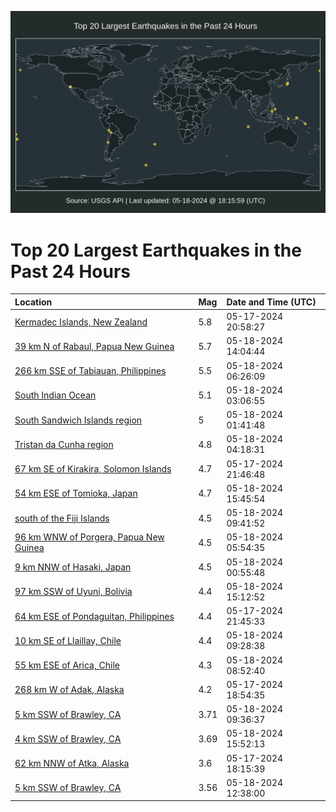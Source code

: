 ![Map](./map.png)

# Top 20 Largest Earthquakes in the Past 24 Hours

| Location | Mag | Date and Time (UTC) |
|:---|:---|:---|
| [Kermadec Islands, New Zealand](https://earthquake.usgs.gov/earthquakes/eventpage/us6000mzau) | 5.8 | 05-17-2024 20:58:27 |
| [39 km N of Rabaul, Papua New Guinea](https://earthquake.usgs.gov/earthquakes/eventpage/us6000mzgb) | 5.7 | 05-18-2024 14:04:44 |
| [266 km SSE of Tabiauan, Philippines](https://earthquake.usgs.gov/earthquakes/eventpage/us6000mze2) | 5.5 | 05-18-2024 06:26:09 |
| [South Indian Ocean](https://earthquake.usgs.gov/earthquakes/eventpage/us6000mzcu) | 5.1 | 05-18-2024 03:06:55 |
| [South Sandwich Islands region](https://earthquake.usgs.gov/earthquakes/eventpage/us6000mzcb) | 5 | 05-18-2024 01:41:48 |
| [Tristan da Cunha region](https://earthquake.usgs.gov/earthquakes/eventpage/us6000mzdk) | 4.8 | 05-18-2024 04:18:31 |
| [67 km SE of Kirakira, Solomon Islands](https://earthquake.usgs.gov/earthquakes/eventpage/us6000mzb4) | 4.7 | 05-17-2024 21:46:48 |
| [54 km ESE of Tomioka, Japan](https://earthquake.usgs.gov/earthquakes/eventpage/us6000mzgl) | 4.7 | 05-18-2024 15:45:54 |
| [south of the Fiji Islands](https://earthquake.usgs.gov/earthquakes/eventpage/us6000mzf0) | 4.5 | 05-18-2024 09:41:52 |
| [96 km WNW of Porgera, Papua New Guinea](https://earthquake.usgs.gov/earthquakes/eventpage/us6000mzdw) | 4.5 | 05-18-2024 05:54:35 |
| [9 km NNW of Hasaki, Japan](https://earthquake.usgs.gov/earthquakes/eventpage/us6000mzc0) | 4.5 | 05-18-2024 00:55:48 |
| [97 km SSW of Uyuni, Bolivia](https://earthquake.usgs.gov/earthquakes/eventpage/us6000mzgh) | 4.4 | 05-18-2024 15:12:52 |
| [64 km ESE of Pondaguitan, Philippines](https://earthquake.usgs.gov/earthquakes/eventpage/us6000mzb2) | 4.4 | 05-17-2024 21:45:33 |
| [10 km SE of Llaillay, Chile](https://earthquake.usgs.gov/earthquakes/eventpage/us6000mzew) | 4.4 | 05-18-2024 09:28:38 |
| [55 km ESE of Arica, Chile](https://earthquake.usgs.gov/earthquakes/eventpage/us6000mzen) | 4.3 | 05-18-2024 08:52:40 |
| [268 km W of Adak, Alaska](https://earthquake.usgs.gov/earthquakes/eventpage/us6000mz9e) | 4.2 | 05-17-2024 18:54:35 |
| [5 km SSW of Brawley, CA](https://earthquake.usgs.gov/earthquakes/eventpage/ci40589407) | 3.71 | 05-18-2024 09:36:37 |
| [4 km SSW of Brawley, CA](https://earthquake.usgs.gov/earthquakes/eventpage/ci40590231) | 3.69 | 05-18-2024 15:52:13 |
| [62 km NNW of Atka, Alaska](https://earthquake.usgs.gov/earthquakes/eventpage/us6000mz9k) | 3.6 | 05-17-2024 18:15:39 |
| [5 km SSW of Brawley, CA](https://earthquake.usgs.gov/earthquakes/eventpage/ci40589719) | 3.56 | 05-18-2024 12:38:00 |
